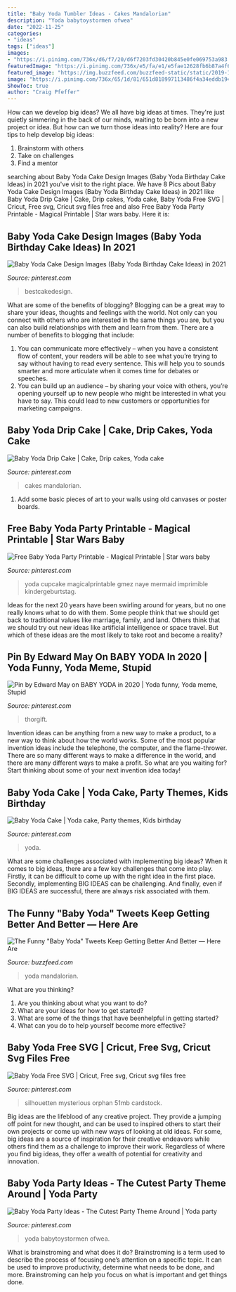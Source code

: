 ```yaml
---
title: "Baby Yoda Tumbler Ideas - Cakes Mandalorian"
description: "Yoda babytoystormen ofwea"
date: "2022-11-25"
categories:
- "ideas"
tags: ["ideas"]
images:
- "https://i.pinimg.com/736x/d6/f7/20/d6f7203fd30420b845e0fe069753a983.jpg"
featuredImage: "https://i.pinimg.com/736x/e5/fa/e1/e5fae12628fb6b87a4f65c3521aec882.jpg"
featured_image: "https://img.buzzfeed.com/buzzfeed-static/static/2019-12/3/8/enhanced/be25b498bdd7/original-908-1575361337-8.jpg?crop=1250:655;0,54"
image: "https://i.pinimg.com/736x/65/1d/81/651d818997113486f4a34eddb194208d.jpg"
ShowToc: true
author: "Craig Pfeffer"
---
```



How can we develop big ideas?
We all have big ideas at times. They're just quietly simmering in the back of our minds, waiting to be born into a new project or idea. But how can we turn those ideas into reality? Here are four tips to help develop big ideas: 
1. Brainstorm with others 
2. Take on challenges 
3. Find a mentor 

	

		
searching about Baby Yoda Cake Design Images (Baby Yoda Birthday Cake Ideas) in 2021 you've visit to the right place. We have 8 Pics about Baby Yoda Cake Design Images (Baby Yoda Birthday Cake Ideas) in 2021 like Baby Yoda Drip Cake | Cake, Drip cakes, Yoda cake, Baby Yoda Free SVG | Cricut, Free svg, Cricut svg files free and also Free Baby Yoda Party Printable - Magical Printable | Star wars baby. Here it is:
		
    
## Baby Yoda Cake Design Images (Baby Yoda Birthday Cake Ideas) In 2021

<img loading=lazy src="https://i.pinimg.com/736x/9b/a3/2f/9ba32f9ab1f14e894e74581ce0ac5bba.jpg" onerror="this.onerror=null;this.src='https://tse4.mm.bing.net/th?id=OIP.wwzuIb7SKSxWE5K275ZnLQHaIj&amp;pid=15.1';" alt="Baby Yoda Cake Design Images (Baby Yoda Birthday Cake Ideas) in 2021">

_Source: pinterest.com_

>bestcakedesign. 

	

What are some of the benefits of blogging?
Blogging can be a great way to share your ideas, thoughts and feelings with the world. Not only can you connect with others who are interested in the same things you are, but you can also build relationships with them and learn from them. There are a number of benefits to blogging that include: 
1) You can communicate more effectively – when you have a consistent flow of content, your readers will be able to see what you’re trying to say without having to read every sentence. This will help you to sounds smarter and more articulate when it comes time for debates or speeches. 
2) You can build up an audience – by sharing your voice with others, you’re opening yourself up to new people who might be interested in what you have to say. This could lead to new customers or opportunities for marketing campaigns.

    
## Baby Yoda Drip Cake | Cake, Drip Cakes, Yoda Cake

<img loading=lazy src="https://i.pinimg.com/736x/d6/f7/20/d6f7203fd30420b845e0fe069753a983.jpg" onerror="this.onerror=null;this.src='https://tse1.mm.bing.net/th?id=OIP.MmeAhXqIUXSoTpBHtA7JNAHaJ3&amp;pid=15.1';" alt="Baby Yoda Drip Cake | Cake, Drip cakes, Yoda cake">

_Source: pinterest.com_

>cakes mandalorian. 

	

1) Add some basic pieces of art to your walls using old canvases or poster boards.

    
## Free Baby Yoda Party Printable - Magical Printable | Star Wars Baby

<img loading=lazy src="https://i.pinimg.com/736x/e5/fa/e1/e5fae12628fb6b87a4f65c3521aec882.jpg" onerror="this.onerror=null;this.src='https://tse2.mm.bing.net/th?id=OIP.lNgamMpbCTGoxplBDIel7AHaMs&amp;pid=15.1';" alt="Free Baby Yoda Party Printable - Magical Printable | Star wars baby">

_Source: pinterest.com_

>yoda cupcake magicalprintable gmez naye mermaid imprimible kindergeburtstag. 

	

Ideas for the next 20 years have been swirling around for years, but no one really knows what to do with them. Some people think that we should get back to traditional values like marriage, family, and land. Others think that we should try out new ideas like artificial intelligence or space travel. But which of these ideas are the most likely to take root and become a reality?

    
## Pin By Edward May On BABY YODA In 2020 | Yoda Funny, Yoda Meme, Stupid

<img loading=lazy src="https://i.pinimg.com/originals/b2/83/34/b28334499c632c2099f67b67a77ac259.jpg" onerror="this.onerror=null;this.src='https://tse1.mm.bing.net/th?id=OIP.ET5VMp80JTs3OsB3AsvHFQHaKt&amp;pid=15.1';" alt="Pin by Edward May on BABY YODA in 2020 | Yoda funny, Yoda meme, Stupid">

_Source: pinterest.com_

>thorgift. 

	

Invention ideas can be anything from a new way to make a product, to a new way to think about how the world works. Some of the most popular invention ideas include the telephone, the computer, and the flame-thrower. There are so many different ways to make a difference in the world, and there are many different ways to make a profit. So what are you waiting for? Start thinking about some of your next invention idea today!

    
## Baby Yoda Cake | Yoda Cake, Party Themes, Kids Birthday

<img loading=lazy src="https://i.pinimg.com/736x/67/80/4c/67804c8a179399f405a02c7aa7c67edb.jpg" onerror="this.onerror=null;this.src='https://tse3.mm.bing.net/th?id=OIP.JPSQ6y78Fy3wCdRFfhCuwwHaJ4&amp;pid=15.1';" alt="Baby Yoda Cake | Yoda cake, Party themes, Kids birthday">

_Source: pinterest.com_

>yoda. 

	

What are some challenges associated with implementing big ideas?
When it comes to big ideas, there are a few key challenges that come into play. Firstly, it can be difficult to come up with the right idea in the first place. Secondly, implementing BIG IDEAS can be challenging. And finally, even if BIG IDEAS are successful, there are always risk associated with them.

    
## The Funny &quot;Baby Yoda&quot; Tweets Keep Getting Better And Better — Here Are

<img loading=lazy src="https://img.buzzfeed.com/buzzfeed-static/static/2019-12/3/8/enhanced/be25b498bdd7/original-908-1575361337-8.jpg?crop=1250:655;0,54" onerror="this.onerror=null;this.src='https://tse2.mm.bing.net/th?id=OIP.WaX5HUdilcOHFrbrgfz5rgHaD4&amp;pid=15.1';" alt="The Funny &quot;Baby Yoda&quot; Tweets Keep Getting Better And Better — Here Are">

_Source: buzzfeed.com_

>yoda mandalorian. 

	

What are you thinking?
1. Are you thinking about what you want to do?
2. What are your ideas for how to get started? 
3. What are some of the things that have beenhelpful in getting started?
4. What can you do to help yourself become more effective?

    
## Baby Yoda Free SVG | Cricut, Free Svg, Cricut Svg Files Free

<img loading=lazy src="https://i.pinimg.com/736x/10/31/e8/1031e807974e795347931b3c00c13c05.jpg" onerror="this.onerror=null;this.src='https://tse1.mm.bing.net/th?id=OIP.BPxYbeG7gcOzpvP0PgmLuwHaLH&amp;pid=15.1';" alt="Baby Yoda Free SVG | Cricut, Free svg, Cricut svg files free">

_Source: pinterest.com_

>silhouetten mysterious orphan 51mb cardstock. 

	

Big ideas are the lifeblood of any creative project. They provide a jumping off point for new thought, and can be used to inspired others to start their own projects or come up with new ways of looking at old ideas. For some, big ideas are a source of inspiration for their creative endeavors while others find them as a challenge to improve their work. Regardless of where you find big ideas, they offer a wealth of potential for creativity and innovation.

    
## Baby Yoda Party Ideas - The Cutest Party Theme Around | Yoda Party

<img loading=lazy src="https://i.pinimg.com/736x/65/1d/81/651d818997113486f4a34eddb194208d.jpg" onerror="this.onerror=null;this.src='https://tse1.mm.bing.net/th?id=OIP.msm6jl8wa1xzd5RCDBg0hgHaHa&amp;pid=15.1';" alt="Baby Yoda Party Ideas - The Cutest Party Theme Around | Yoda party">

_Source: pinterest.com_

>yoda babytoystormen ofwea. 

	

What is brainstroming and what does it do?
Brainstroming is a term used to describe the process of focusing one’s attention on a specific topic. It can be used to improve productivity, determine what needs to be done, and more. Brainstroming can help you focus on what is important and get things done.

